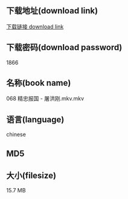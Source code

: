 ## 下载地址(download link)
[下载链接 download link](https://voluble-croquembouche-d321dc.netlify.app/?s=068+%E7%B2%BE%E5%BF%A0%E6%8A%A5%E5%9B%BD+-+%E5%B1%A0%E6%B4%AA%E5%88%9A.mkv)

## 下载密码(download password)
1866

## 名称(book name)
068 精忠报国 - 屠洪刚.mkv.mkv

## 语言(language)
chinese

## MD5


## 大小(filesize)
15.7 MB
